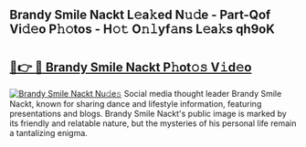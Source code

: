 ## Brandy Smile Nackt L𝚎a𝚔ed N𝚞𝚍e - Part-Qof Vi𝚍𝚎o P𝚑𝚘tos - H𝚘𝚝 O𝚗𝚕yf𝚊ns L𝚎a𝚔s qh9oK

# <h2><a href="http://kf70ttv.oniu.top/?m=Brandy+Smile+Nackt">🔗👉 🔴 Brandy Smile Nackt P𝚑ot𝚘𝚜 V𝚒d𝚎o</a></h2>

[![Brandy Smile Nackt Nu𝚍e𝚜](https://i.imgur.com/0qMVB7G.gif)](http://kf70ttv.oniu.top/?m=Brandy+Smile+Nackt)
Social media thought leader Brandy Smile Nackt, known for sharing dance and lifestyle information, featuring presentations and blogs. Brandy Smile Nackt's public image is marked by its friendly and relatable nature, but the mysteries of his personal life remain a tantalizing enigma.  
